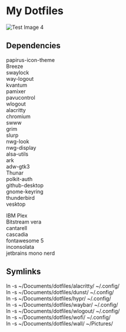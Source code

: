 # My Dotfiles

![Test Image 4](https://maresceres.ch/hypr.png)

## Dependencies

papirus-icon-theme  
Breeze  
swaylock  
way-logout  
kvantum  
pamixer  
pavucontrol  
wlogout  
alacritty  
chromium  
swww  
grim  
slurp  
nwg-look  
nwg-display  
alsa-utils  
ark  
adw-gtk3  
Thunar  
polkit-auth  
github-desktop  
gnome-keyring  
thunderbird  
vesktop  
  
IBM Plex  
Bitstream vera  
cantarell  
cascadia  
fontawesome 5  
inconsolata  
jetbrains mono nerd  
  
  
## Symlinks
  
ln -s ~/Documents/dotfiles/alacritty/ ~/.config/  
ln -s ~/Documents/dotfiles/dunst/ ~/.config/  
ln -s ~/Documents/dotfiles/hypr/ ~/.config/  
ln -s ~/Documents/dotfiles/waybar/ ~/.config/  
ln -s ~/Documents/dotfiles/wlogout/ ~/.config/  
ln -s ~/Documents/dotfiles/wofi/ ~/.config/  
ln -s ~/Documents/dotfiles/wall/ ~/Pictures/  
